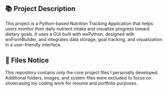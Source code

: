 ## 📚 Project Description

This project is a Python-based Nutrition Tracking Application that helps users monitor their daily nutrient intake and visualize progress toward dietary goals.
It uses a GUI built with wxPython, designed with wxFormBuilder, and integrates data storage, goal tracking, and visualization in a user-friendly interface.

## 📁 Files Notice

This repository contains only the core project files I personally developed.  
Additional folders, images, and system files were excluded to focus on showcasing my coding work for resume and portfolio purposes.
